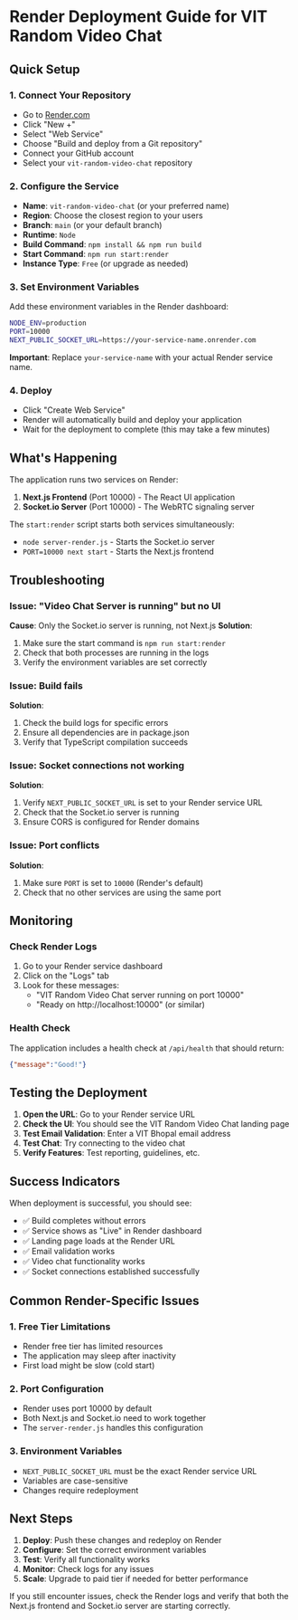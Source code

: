 # Render Deployment Guide for VIT Random Video Chat

## Quick Setup

### 1. Connect Your Repository
- Go to [Render.com](https://render.com)
- Click "New +" 
- Select "Web Service"
- Choose "Build and deploy from a Git repository"
- Connect your GitHub account
- Select your `vit-random-video-chat` repository

### 2. Configure the Service
- **Name**: `vit-random-video-chat` (or your preferred name)
- **Region**: Choose the closest region to your users
- **Branch**: `main` (or your default branch)
- **Runtime**: `Node`
- **Build Command**: `npm install && npm run build`
- **Start Command**: `npm run start:render`
- **Instance Type**: `Free` (or upgrade as needed)

### 3. Set Environment Variables
Add these environment variables in the Render dashboard:

```bash
NODE_ENV=production
PORT=10000
NEXT_PUBLIC_SOCKET_URL=https://your-service-name.onrender.com
```

**Important**: Replace `your-service-name` with your actual Render service name.

### 4. Deploy
- Click "Create Web Service"
- Render will automatically build and deploy your application
- Wait for the deployment to complete (this may take a few minutes)

## What's Happening

The application runs two services on Render:
1. **Next.js Frontend** (Port 10000) - The React UI application
2. **Socket.io Server** (Port 10000) - The WebRTC signaling server

The `start:render` script starts both services simultaneously:
- `node server-render.js` - Starts the Socket.io server
- `PORT=10000 next start` - Starts the Next.js frontend

## Troubleshooting

### Issue: "Video Chat Server is running" but no UI
**Cause**: Only the Socket.io server is running, not Next.js
**Solution**: 
1. Make sure the start command is `npm run start:render`
2. Check that both processes are running in the logs
3. Verify the environment variables are set correctly

### Issue: Build fails
**Solution**:
1. Check the build logs for specific errors
2. Ensure all dependencies are in package.json
3. Verify that TypeScript compilation succeeds

### Issue: Socket connections not working
**Solution**:
1. Verify `NEXT_PUBLIC_SOCKET_URL` is set to your Render service URL
2. Check that the Socket.io server is running
3. Ensure CORS is configured for Render domains

### Issue: Port conflicts
**Solution**:
1. Make sure `PORT` is set to `10000` (Render's default)
2. Check that no other services are using the same port

## Monitoring

### Check Render Logs
1. Go to your Render service dashboard
2. Click on the "Logs" tab
3. Look for these messages:
   - "VIT Random Video Chat server running on port 10000"
   - "Ready on http://localhost:10000" (or similar)

### Health Check
The application includes a health check at `/api/health` that should return:
```json
{"message":"Good!"}
```

## Testing the Deployment

1. **Open the URL**: Go to your Render service URL
2. **Check the UI**: You should see the VIT Random Video Chat landing page
3. **Test Email Validation**: Enter a VIT Bhopal email address
4. **Test Chat**: Try connecting to the video chat
5. **Verify Features**: Test reporting, guidelines, etc.

## Success Indicators

When deployment is successful, you should see:
- ✅ Build completes without errors
- ✅ Service shows as "Live" in Render dashboard
- ✅ Landing page loads at the Render URL
- ✅ Email validation works
- ✅ Video chat functionality works
- ✅ Socket connections established successfully

## Common Render-Specific Issues

### 1. Free Tier Limitations
- Render free tier has limited resources
- The application may sleep after inactivity
- First load might be slow (cold start)

### 2. Port Configuration
- Render uses port 10000 by default
- Both Next.js and Socket.io need to work together
- The `server-render.js` handles this configuration

### 3. Environment Variables
- `NEXT_PUBLIC_SOCKET_URL` must be the exact Render service URL
- Variables are case-sensitive
- Changes require redeployment

## Next Steps

1. **Deploy**: Push these changes and redeploy on Render
2. **Configure**: Set the correct environment variables
3. **Test**: Verify all functionality works
4. **Monitor**: Check logs for any issues
5. **Scale**: Upgrade to paid tier if needed for better performance

If you still encounter issues, check the Render logs and verify that both the Next.js frontend and Socket.io server are starting correctly.